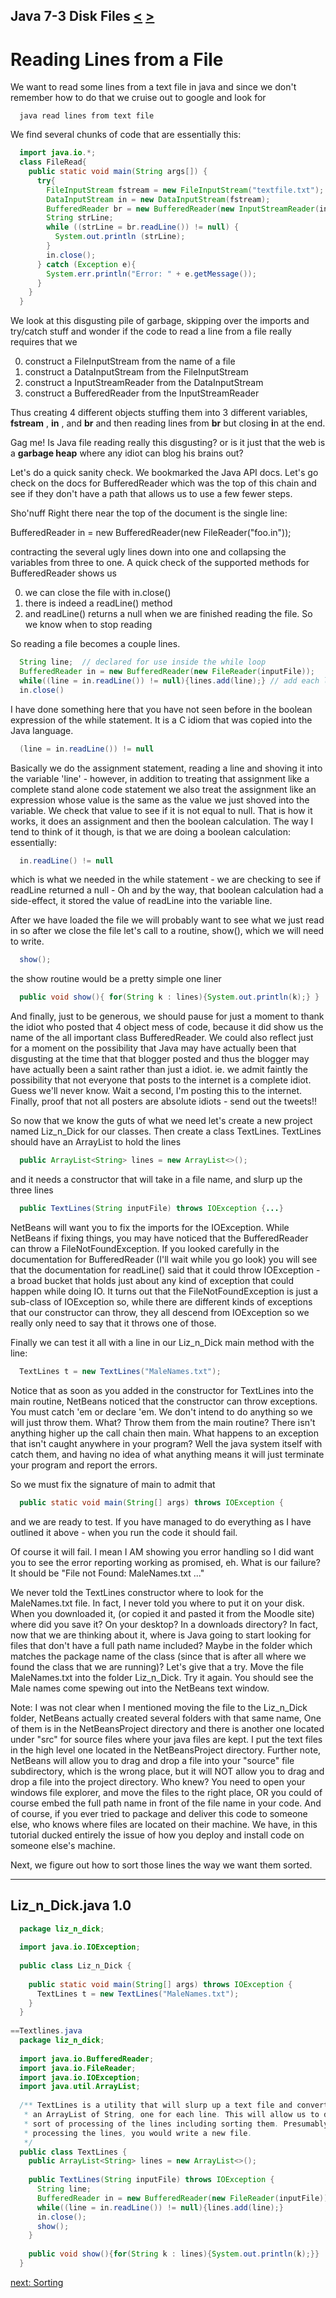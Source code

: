 ## Java 7-3 Disk Files [&LT;](Java0702.md) [&GT;](Java0704.md)
# Reading Lines from a File

We want to read some lines from a text file in java and since we don't remember how to do that we cruise out to google and look for

```text
  java read lines from text file
```

We find several chunks of code that are essentially this:

```java
  import java.io.*;  
  class FileRead{  
    public static void main(String args[]) {   
      try{   
        FileInputStream fstream = new FileInputStream("textfile.txt");
        DataInputStream in = new DataInputStream(fstream);   
        BufferedReader br = new BufferedReader(new InputStreamReader(in));   
        String strLine;  
        while ((strLine = br.readLine()) != null) {   
          System.out.println (strLine);   
        }   
        in.close();     
      } catch (Exception e){
        System.err.println("Error: " + e.getMessage());   
      }   
    }  
  }
```

We look at this disgusting pile of garbage, skipping over the imports and try/catch stuff and wonder if the code to read a line from a file really requires that we

  0.  construct a FileInputStream from the name of a file
  2.  construct a DataInputStream from the FileInputStream
  2.  construct a InputStreamReader from the DataInputStream
  2.  construct a BufferedReader from the InputStreamReader

Thus creating 4 different objects stuffing them into 3 different variables, **fstream** , **in** , and **br**  and then reading lines from **br**  but closing **i**n at the end.

Gag me! Is Java file reading really this disgusting? or is it just that the web is a **garbage heap** where any idiot can blog his brains out?

Let's do a quick sanity check. We bookmarked the Java API docs. Let's go check on the docs for BufferedReader which was the top of this chain and see if they don't have a path that allows us to use a few fewer steps.

Sho'nuff Right there near the top of the document is the single line:

  BufferedReader in = new BufferedReader(new FileReader("foo.in"));

contracting the several ugly lines down into one and collapsing the variables from three to one. A quick check of the supported methods for BufferedReader shows us

  0.  we can close the file with in.close()
  2.  there is indeed a readLine() method
  2.  and readLine() returns a null when we are finished reading the file. So we know when to stop reading

So reading a file becomes a couple lines.

```java
  String line;  // declared for use inside the while loop
  BufferedReader in = new BufferedReader(new FileReader(inputFile)); 
  while((line = in.readLine()) != null){lines.add(line);} // add each line to the list
  in.close()
```

I have done something here that you have not seen before in the boolean expression of the while statement. It is a C idiom that was copied into the Java language.  

```java
  (line = in.readLine()) != null
```

Basically we do the assignment statement, reading a line and shoving it into the variable 'line' - however, in addition to treating that assignment like a complete stand alone code statement we also treat the assignment like an expression whose value is the same as the value we just shoved into the variable. We check that value to see if it is not equal to null. That is how it works, it does an assignment and then the boolean calculation. The way I tend to think of it though, is that we are doing a boolean calculation: essentially: 

```java
  in.readLine() != null
```

which is what we needed in the while statement - we are checking to see if readLine returned a null - Oh and by the way, that boolean calculation had a side-effect, it stored the value of readLine into the variable line.

After we have loaded the file we will probably want to see what we just read in so after we close the file let's call to a routine, show(), which we will need to write.

```java
  show();
```

the show routine would be a pretty simple one liner

```java
  public void show(){ for(String k : lines){System.out.println(k);} }
```

And finally, just to be generous, we should pause for just a moment to thank the idiot who posted that 4 object mess of code, because it did show us the name of the all important class BufferedReader. We could also reflect just for a moment on the possibility that Java may have actually been that disgusting at the time that that blogger posted and thus the blogger may have actually been a saint rather than just a idiot. ie. we admit faintly the possibility that not everyone that posts to the internet is a complete idiot. Guess we'll never know. Wait a second, I'm posting this to the internet. Finally, proof that not all posters are absolute idiots - send out the tweets!!

So now that we know the guts of what we need let's create a new project named Liz_n_Dick for our classes. Then create a class TextLines. TextLines should have an ArrayList to hold the lines

```java
  public ArrayList<String> lines = new ArrayList<>();
```

and it needs a constructor that will take in a file name, and slurp up the three lines

```java
  public TextLines(String inputFile) throws IOException {...}
```

NetBeans will want you to fix the imports for the IOException. While NetBeans if fixing things, you may have noticed that the BufferedReader can throw a FileNotFoundException. If you looked carefully in the documentation for BufferedReader (I'll wait while you go look) you will see that the documentation for readLine() said that it could throw IOException - a broad bucket that holds just about any kind of exception that could happen while doing IO. It turns out that the FileNotFoundException is just a sub-class of IOException so, while there are different kinds of exceptions that our constructor can throw, they all descend from IOException so we really only need to say that it throws one of those.

Finally we can test it all with a line in our Liz_n_Dick main method with the line:

```java
  TextLines t = new TextLines("MaleNames.txt");
```

Notice that as soon as you added in the constructor for TextLines into the main routine, NetBeans noticed that the constructor can throw exceptions. You must catch 'em or declare 'em. We don't intend to do anything so we will just throw them. What? Throw them from the main routine? There isn't anything higher up the call chain then main. What happens to an exception that isn't caught anywhere in your program? Well the java system itself with catch them, and having no idea of what anything means it will just terminate your program and report the errors.  

So we must fix the signature of main to admit that

```java
  public static void main(String[] args) throws IOException {
```

and we are ready to test. If you have managed to do everything as I have outlined it above - when you run the code it should fail.

Of course it will fail. I mean I AM showing you error handling so I did want you to see the error reporting working as promised, eh. What is our failure? It should be "File not Found: MaleNames.txt ..."

We never told the TextLines constructor where to look for the MaleNames.txt file. In fact, I never told you where to put it on your disk. When you downloaded it, (or copied it and pasted it from the Moodle site) where did you save it? On your desktop? In a downloads directory? In fact, now that we are thinking about it, where is Java going to start looking for files that don't have a full path name included? Maybe in the folder which matches the package name of the class (since that is after all where we found the class that we are running)? Let's give that a try. Move the file MaleNames.txt into the folder Liz_n_Dick. Try it again. You should see the Male names come spewing out into the NetBeans text window.

Note: I was not clear when I mentioned moving the file to the Liz_n_Dick folder, NetBeans actually created several folders with that same name, One of them is in the NetBeansProject directory and there is another one located under "src" for source files where your java files are kept. I put the text files in the high level one located in the NetBeansProject directory. Further note, NetBeans will allow you to drag and drop a file into your "source" file subdirectory, which is the wrong place, but it will NOT allow you to drag and drop a file into the project directory. Who knew? You need to open your windows file explorer, and move the files to the right place, OR you could of course embed the full path name in front of the file name in your code. And of course, if you ever tried to package and deliver this code to someone else, who knows where files are located on their machine. We have, in this tutorial ducked entirely the issue of how you deploy and install code on someone else's machine.

Next, we figure out how to sort those lines the way we want them sorted.

---
## Liz_n_Dick.java 1.0

```java
  package liz_n_dick;
  
  import java.io.IOException;
  
  public class Liz_n_Dick {
  
    public static void main(String[] args) throws IOException {
      TextLines t = new TextLines("MaleNames.txt");
    }
  }
  
==Textlines.java
  package liz_n_dick;
  
  import java.io.BufferedReader;
  import java.io.FileReader;
  import java.io.IOException;
  import java.util.ArrayList;
  
  /** TextLines is a utility that will slurp up a text file and convert it to
   * an ArrayList of String, one for each line. This will allow us to do any
   * sort of processing of the lines including sorting them. Presumably, after
   * processing the lines, you would write a new file.
   */
  public class TextLines {
    public ArrayList<String> lines = new ArrayList<>();
  
    public TextLines(String inputFile) throws IOException {
      String line;
      BufferedReader in = new BufferedReader(new FileReader(inputFile));
      while((line = in.readLine()) != null){lines.add(line);}
      in.close();
      show();
    }
  
    public void show(){for(String k : lines){System.out.println(k);}}
  }
```

[next: Sorting](Java0704.md)